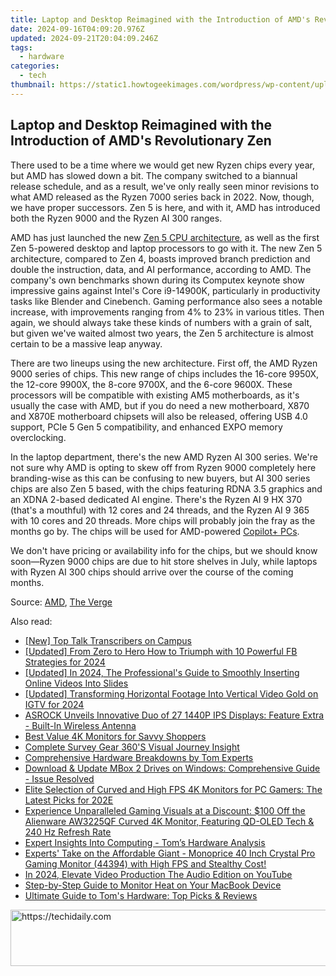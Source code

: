 ```yaml
---
title: Laptop and Desktop Reimagined with the Introduction of AMD's Revolutionary Zen
date: 2024-09-16T04:09:20.976Z
updated: 2024-09-21T20:04:09.246Z
tags:
  - hardware
categories:
  - tech
thumbnail: https://static1.howtogeekimages.com/wordpress/wp-content/uploads/2024/06/amd-ryzen-9000-hero.jpg
---
```


## Laptop and Desktop Reimagined with the Introduction of AMD's Revolutionary Zen

There used to be a time where we would get new Ryzen chips every year, but AMD has slowed down a bit. The company switched to a biannual release schedule, and as a result, we've only really seen minor revisions to what AMD released as the Ryzen 7000 series back in 2022\. Now, though, we have proper successors. Zen 5 is here, and with it, AMD has introduced both the Ryzen 9000 and the Ryzen AI 300 ranges.

 AMD has just launched the new [Zen 5 CPU architecture](https://driver-error.techidaily.com/step-by-step-solution-dealing-with-coprocessor-not-detected-in-windows-11-systems/), as well as the first Zen 5-powered desktop and laptop processors to go with it. The new Zen 5 architecture, compared to Zen 4, boasts improved branch prediction and double the instruction, data, and AI performance, according to AMD. The company's own benchmarks shown during its Computex keynote show impressive gains against Intel's Core i9-14900K, particularly in productivity tasks like Blender and Cinebench. Gaming performance also sees a notable increase, with improvements ranging from 4% to 23% in various titles. Then again, we should always take these kinds of numbers with a grain of salt, but given we've waited almost two years, the Zen 5 architecture is almost certain to be a massive leap anyway.

 There are two lineups using the new architecture. First off, the AMD Ryzen 9000 series of chips. This new range of chips includes the 16-core 9950X, the 12-core 9900X, the 8-core 9700X, and the 6-core 9600X. These processors will be compatible with existing AM5 motherboards, as it's usually the case with AMD, but if you do need a new motherboard, X870 and X870E motherboard chipsets will also be released, offering USB 4.0 support, PCIe 5 Gen 5 compatibility, and enhanced EXPO memory overclocking.

 In the laptop department, there's the new AMD Ryzen AI 300 series. We're not sure why AMD is opting to skew off from Ryzen 9000 completely here branding-wise as this can be confusing to new buyers, but AI 300 series chips are also Zen 5 based, with the chips featuring RDNA 3.5 graphics and an XDNA 2-based dedicated AI engine. There's the Ryzen AI 9 HX 370 (that's a mouthful) with 12 cores and 24 threads, and the Ryzen AI 9 365 with 10 cores and 20 threads. More chips will probably join the fray as the months go by. The chips will be used for AMD-powered [Copilot+ PCs](https://change-location.techidaily.com/how-to-stop-my-spouse-from-spying-on-my-motorola-moto-g24-drfone-by-drfone-virtual-android/).

 We don't have pricing or availability info for the chips, but we should know soon—Ryzen 9000 chips are due to hit store shelves in July, while laptops with Ryzen AI 300 chips should arrive over the course of the coming months.

 Source: [AMD](https://ir.amd.com/news-events/press-releases/detail/1202/amd-unveils-next-gen-zen-5-ryzen-processors-to-power), [The Verge](https://www.theverge.com/2024/6/2/24168544/amd-zen-5-ryzen-9-9950x-cpu-computex-2024)

<ins class="adsbygoogle"
     style="display:block"
     data-ad-format="autorelaxed"
     data-ad-client="ca-pub-7571918770474297"
     data-ad-slot="1223367746"></ins>

<ins class="adsbygoogle"
     style="display:block"
     data-ad-client="ca-pub-7571918770474297"
     data-ad-slot="8358498916"
     data-ad-format="auto"
     data-full-width-responsive="true"></ins>

<span class="atpl-alsoreadstyle">Also read:</span>
<div><ul>
<li><a href="https://video-capture.techidaily.com/new-top-talk-transcribers-on-campus/"><u>[New] Top Talk Transcribers on Campus</u></a></li>
<li><a href="https://facebook-videos.techidaily.com/updated-from-zero-to-hero-how-to-triumph-with-10-powerful-fb-strategies-for-2024/"><u>[Updated] From Zero to Hero How to Triumph with 10 Powerful FB Strategies for 2024</u></a></li>
<li><a href="https://vimeo-videos.techidaily.com/updated-in-2024-the-professionals-guide-to-smoothly-inserting-online-videos-into-slides/"><u>[Updated] In 2024, The Professional's Guide to Smoothly Inserting Online Videos Into Slides</u></a></li>
<li><a href="https://instagram-video-recordings.techidaily.com/updated-transforming-horizontal-footage-into-vertical-video-gold-on-igtv-for-2024/"><u>[Updated] Transforming Horizontal Footage Into Vertical Video Gold on IGTV for 2024</u></a></li>
<li><a href="https://hardware-reviews.techidaily.com/asrock-unveils-innovative-duo-of-27-1440p-ips-displays-feature-extra-built-in-wireless-antenna/"><u>ASROCK Unveils Innovative Duo of 27 1440P IPS Displays: Feature Extra - Built-In Wireless Antenna</u></a></li>
<li><a href="https://hardware-reviews.techidaily.com/best-value-4k-monitors-for-savvy-shoppers/"><u>Best Value 4K Monitors for Savvy Shoppers</u></a></li>
<li><a href="https://extra-lessons.techidaily.com/complete-survey-gear-360s-visual-journey-insight/"><u>Complete Survey Gear 360'S Visual Journey Insight</u></a></li>
<li><a href="https://hardware-reviews.techidaily.com/comprehensive-hardware-breakdowns-by-tom-experts/"><u>Comprehensive Hardware Breakdowns by Tom Experts</u></a></li>
<li><a href="https://hardware-help.techidaily.com/download-and-update-mbox-2-drives-on-windows-comprehensive-guide-issue-resolved/"><u>Download & Update MBox 2 Drives on Windows: Comprehensive Guide - Issue Resolved</u></a></li>
<li><a href="https://hardware-reviews.techidaily.com/elite-selection-of-curved-and-high-fps-4k-monitors-for-pc-gamers-the-latest-picks-for-202e/"><u>Elite Selection of Curved and High FPS 4K Monitors for PC Gamers: The Latest Picks for 202E</u></a></li>
<li><a href="https://hardware-reviews.techidaily.com/experience-unparalleled-gaming-visuals-at-a-discount-100-off-the-alienware-aw3225qf-curved-4k-monitor-featuring-qd-oled-tech-and-240-hz-refresh-rate/"><u>Experience Unparalleled Gaming Visuals at a Discount: $100 Off the Alienware AW3225QF Curved 4K Monitor, Featuring QD-OLED Tech & 240 Hz Refresh Rate</u></a></li>
<li><a href="https://hardware-reviews.techidaily.com/expert-insights-into-computing-toms-hardware-analysis/"><u>Expert Insights Into Computing - Tom’s Hardware Analysis</u></a></li>
<li><a href="https://hardware-reviews.techidaily.com/experts-take-on-the-affordable-giant-monoprice-40-inch-crystal-pro-gaming-monitor-44394-with-high-fps-and-stealthy-cost/"><u>Experts' Take on the Affordable Giant - Monoprice 40 Inch Crystal Pro Gaming Monitor (44394) with High FPS and Stealthy Cost!</u></a></li>
<li><a href="https://youtube-web.techidaily.com/24-elevate-video-production-the-audio-edition-on-youtube/"><u>In 2024, Elevate Video Production The Audio Edition on YouTube</u></a></li>
<li><a href="https://tech-recovery.techidaily.com/step-by-step-guide-to-monitor-heat-on-your-macbook-device/"><u>Step-by-Step Guide to Monitor Heat on Your MacBook Device</u></a></li>
<li><a href="https://hardware-tips.techidaily.com/ultimate-guide-to-toms-hardware-top-picks-and-reviews/"><u>Ultimate Guide to Tom's Hardware: Top Picks & Reviews</u></a></li>
</ul></div>

<!-- affiliate ads begin -->
<a href="https://aligracehair.sjv.io/c/5597632/2047366/19272" target="_top" id="2047366">
  <img src="//a.impactradius-go.com/display-ad/19272-2047366" border="0" alt="https://techidaily.com" width="728" height="90"/>
</a>
<img height="0" width="0" src="https://aligracehair.sjv.io/i/5597632/2047366/19272" style="position:absolute;visibility:hidden;" border="0" />
<!-- affiliate ads end -->


